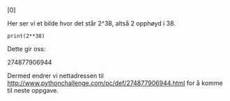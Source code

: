 [0]

Her ser vi et bilde hvor det står 2^38, altså 2 opphøyd i 38.

`
print(2**38)
`

Dette gir oss:  

274877906944  

Dermed endrer vi nettadressen til http://www.pythonchallenge.com/pc/def/274877906944.html for å komme til neste oppgave.
